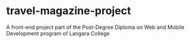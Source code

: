 # travel-magazine-project
A front-end project part of the Post-Degree Diploma on Web and Mobile Development program of Langara College
